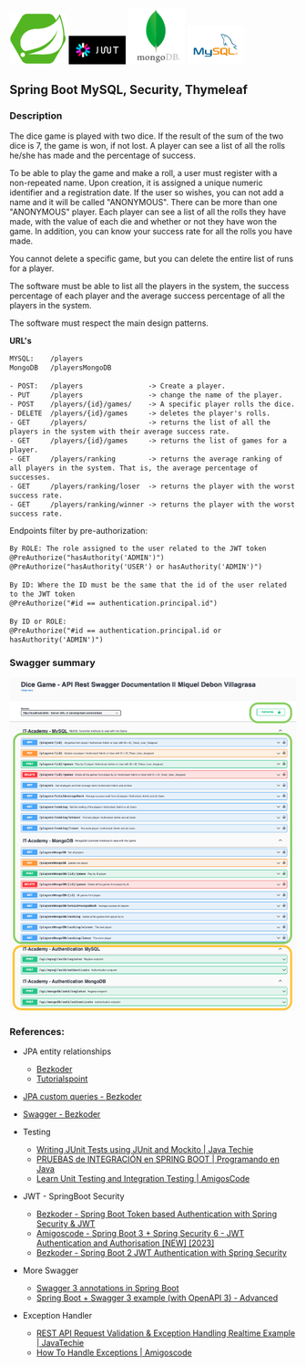 
<p float="left">
  <img src="src/main/resources/images/springboot.png" width="100" />
  <img src="src/main/resources/images/jwt.png" width="100" /> 
  <img src="src/main/resources/images/mongodb.png" width="100" />
  <img src="src/main/resources/images/mysql.png" width="100" />
</p>

## Spring Boot MySQL, Security, Thymeleaf

### Description
The dice game is played with two dice. If the result of the sum of the two dice is 7, the game is won, if not lost. A player can see a list of all the rolls he/she has made and the percentage of success.

To be able to play the game and make a roll, a user must register with a non-repeated name. Upon creation, it is assigned a unique numeric identifier and a registration date. If the user so wishes, you can not add a name and it will be called "ANONYMOUS". There can be more than one "ANONYMOUS" player.
Each player can see a list of all the rolls they have made, with the value of each die and whether or not they have won the game. In addition, you can know your success rate for all the rolls you have made.

You cannot delete a specific game, but you can delete the entire list of runs for a player.

The software must be able to list all the players in the system, the success percentage of each player and the average success percentage of all the players in the system.

The software must respect the main design patterns.

**URL's** 

    MYSQL:    /players
    MongoDB   /playersMongoDB

    - POST:   /players                -> Create a player.
    - PUT     /players                -> change the name of the player.
    - POST    /players/{id}/games/    -> A specific player rolls the dice.
    - DELETE  /players/{id}/games     -> deletes the player's rolls.
    - GET     /players/               -> returns the list of all the players in the system with their average success rate.
    - GET     /players/{id}/games     -> returns the list of games for a player.
    - GET     /players/ranking        -> returns the average ranking of all players in the system. That is, the average percentage of successes.
    - GET     /players/ranking/loser  -> returns the player with the worst success rate.
    - GET     /players/ranking/winner -> returns the player with the worst success rate.

Endpoints filter by pre-authorization:
```
By ROLE: The role assigned to the user related to the JWT token
@PreAuthorize("hasAuthority('ADMIN')")
@PreAuthorize("hasAuthority('USER') or hasAuthority('ADMIN')")

By ID: Where the ID must be the same that the id of the user related to the JWT token
@PreAuthorize("#id == authentication.principal.id")

By ID or ROLE: 
@PreAuthorize("#id == authentication.principal.id or hasAuthority('ADMIN')")

```
### Swagger summary 
![Phot](src/main/resources/screenShotProject/swagger_summary.png)



### References:
- JPA entity relationships
  - [Bezkoder](https://www.bezkoder.com/jpa-one-to-many/) 
  - [Tutorialspoint](https://www.tutorialspoint.com/jpa/jpa_entity_relationships.htm)
- [JPA custom queries - Bezkoder](https://www.bezkoder.com/jpa-repository-query/)
- [Swagger - Bezkoder](https://www.bezkoder.com/swagger-3-annotations/)
- Testing
  - [Writing JUnit Tests using JUnit and Mockito | Java Techie](https://www.youtube.com/watch?v=kXhYu939_5s)
  - [PRUEBAS de INTEGRACIÓN en SPRING BOOT | Programando en Java](https://www.youtube.com/watch?v=fEv3AXFqLXg)
  - [Learn Unit Testing and Integration Testing | AmigosCode](https://www.youtube.com/watch?v=Geq60OVyBPg)
  
- JWT - SpringBoot Security
  - [Bezkoder - Spring Boot Token based Authentication with Spring Security & JWT](https://www.bezkoder.com/spring-boot-jwt-authentication/)
  - [Amigoscode - Spring Boot 3 + Spring Security 6 - JWT Authentication and Authorisation [NEW] [2023]](https://www.youtube.com/watch?v=KxqlJblhzfI&t=1040s)
  - [Bezkoder - Spring Boot 2 JWT Authentication with Spring Security](https://www.bezkoder.com/spring-boot-jwt-mysql-spring-security-architecture/)
- More Swagger
  - [Swagger 3 annotations in Spring Boot](https://www.bezkoder.com/swagger-3-annotations/#Swagger_3_ApiResponses_and_ApiResponse_annotation)
  - [Spring Boot + Swagger 3 example (with OpenAPI 3) - Advanced](https://www.bezkoder.com/spring-boot-swagger-3/)

- Exception Handler
  - [REST API Request Validation & Exception Handling Realtime Example | JavaTechie](https://www.youtube.com/watch?v=gPnd-hzM_6A)
  - [How To Handle Exceptions | Amigoscode](https://www.youtube.com/watch?v=PzK4ZXa2Tbc)

